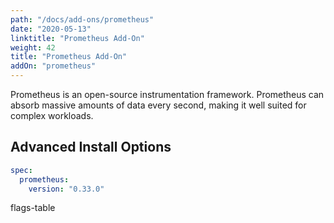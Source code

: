 ```yaml
---
path: "/docs/add-ons/prometheus"
date: "2020-05-13"
linktitle: "Prometheus Add-On"
weight: 42
title: "Prometheus Add-On"
addOn: "prometheus"
---
```


Prometheus is an open-source instrumentation framework. Prometheus can absorb massive amounts of data every second, making it well suited for complex workloads.

## Advanced Install Options

```yaml
spec:
  prometheus:
    version: "0.33.0"
```

flags-table
